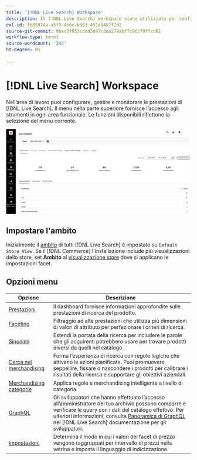 ```yaml
---
title: '[!DNL Live Search] Workspace'
description: Il [!DNL Live Search] workspace viene utilizzato per configurare, gestire e monitorare le prestazioni di ricerca.
exl-id: fb85974a-a5f9-4e6c-bd03-451e6457f2d2
source-git-commit: 8bac6f053cddd3d47c3aa279abf7c96c79ffcd81
workflow-type: tm+mt
source-wordcount: '243'
ht-degree: 0%

---
```


# [!DNL Live Search] Workspace

Nell’area di lavoro puoi configurare, gestire e monitorare le prestazioni di [!DNL Live Search]. Il menu nella parte superiore fornisce l’accesso agli strumenti in ogni area funzionale.  Le funzioni disponibili riflettono la selezione del menu corrente.

![Area di lavoro di sfaccettatura](assets/workspace.png)

## Impostare l&#39;ambito

Inizialmente il [ambito](https://experienceleague.adobe.com/docs/commerce-admin/start/setup/websites-stores-views.html#scope-settings) di tutti [!DNL Live Search] è impostato su `Default Store View`. Se il [!DNL Commerce] l&#39;installazione include più visualizzazioni dello store, set **Ambito** al [visualizzazione store](https://experienceleague.adobe.com/docs/commerce-admin/start/setup/websites-stores-views.html) dove si applicano le impostazioni facet.

## Opzioni menu

| Opzione | Descrizione |
|--- |--- |
| [Prestazioni](performance.md) | Il dashboard fornisce informazioni approfondite sulle prestazioni di ricerca del prodotto. |
| [Faceting](facets.md) | Filtraggio ad alte prestazioni che utilizza più dimensioni di valori di attributo per perfezionare i criteri di ricerca. |
| [Sinonimi](synonyms.md) | Estendi la portata della ricerca per includere le parole che gli acquirenti potrebbero usare per trovare prodotti diversi da quelli nel catalogo. |
| [Cerca nel merchandising](rules.md) | Forma l’esperienza di ricerca con regole logiche che attivano le azioni pianificate. Puoi promuovere, seppellire, fissare o nascondere i prodotti per calibrare i risultati della ricerca e supportare gli obiettivi aziendali. |
| [Merchandising categorie](category-merch.md) | Applica regole e merchandising intelligente a livello di categoria. |
| [GraphQL](https://developer.adobe.com/commerce/services/graphql/live-search/) | Gli sviluppatori che hanno effettuato l’accesso all’amministratore del tuo archivio possono comporre e verificare le query con i dati del catalogo effettivo. Per ulteriori informazioni, consulta [Panoramica di GraphQL](https://developer.adobe.com/commerce/services/graphql/live-search/) nel [!DNL Live Search] documentazione per gli sviluppatori. |
| [Impostazioni](settings.md) | Determina il modo in cui i valori del facet di prezzo vengono raggruppati per intervallo di prezzi nella vetrina e imposta il linguaggio di indicizzazione. |
